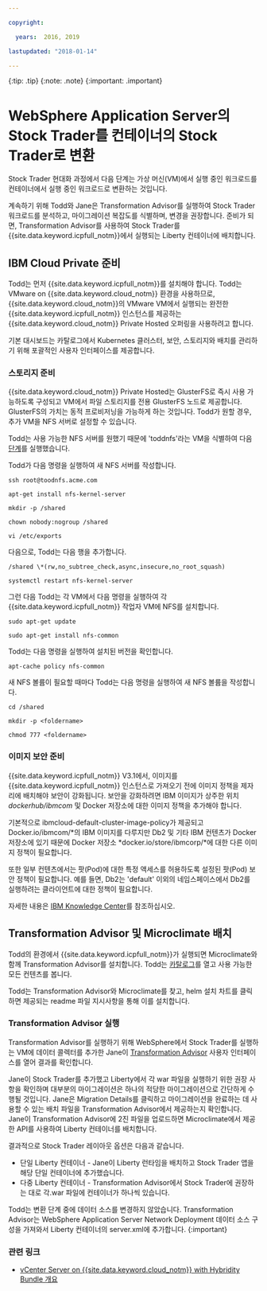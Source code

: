 ```yaml
---

copyright:

  years:  2016, 2019

lastupdated: "2018-01-14"

---
```


{:tip: .tip}
{:note: .note}
{:important: .important}

# WebSphere Application Server의 Stock Trader를 컨테이너의 Stock Trader로 변환

Stock Trader 현대화 과정에서 다음 단계는 가상 머신(VM)에서 실행 중인 워크로드를 컨테이너에서 실행 중인 워크로드로 변환하는 것입니다.

계속하기 위해 Todd와 Jane은 Transformation Advisor를 실행하여 Stock Trader 워크로드를 분석하고, 마이그레이션 복잡도를 식별하며, 변경을 권장합니다. 준비가 되면, Transformation Advisor를 사용하여 Stock Trader를 {{site.data.keyword.icpfull_notm}}에서 실행되는 Liberty 컨테이너에 배치합니다.

## IBM Cloud Private 준비

Todd는 먼저 {{site.data.keyword.icpfull_notm}}를 설치해야 합니다. Todd는 VMware on {{site.data.keyword.cloud_notm}} 환경을 사용하므로, {{site.data.keyword.cloud_notm}}의 VMware VM에서 실행되는 완전한 {{site.data.keyword.icpfull_notm}} 인스턴스를 제공하는 {{site.data.keyword.cloud_notm}} Private Hosted 오퍼링을 사용하려고 합니다. 

기본 대시보드는 카탈로그에서 Kubernetes 클러스터, 보안, 스토리지와 배치를 관리하기 위해 포괄적인 사용자 인터페이스를 제공합니다.

### 스토리지 준비

{{site.data.keyword.cloud_notm}} Private Hosted는 GlusterFS로 즉시 사용 가능하도록 구성되고 VM에서 파일 스토리지를 전용 GlusterFS 노드로 제공합니다. GlusterFS의 가치는 동적 프로비저닝을 가능하게 하는 것입니다. Todd가 원할 경우, 추가 VM을 NFS 서버로 설정할 수 있습니다.

Todd는 사용 가능한 NFS 서버를 원했기 때문에 'toddnfs'라는 VM을 식별하여 다음 [단계](https://help.ubuntu.com/community/SettingUpNFSHowTo)를 실행했습니다.

Todd가 다음 명령을 실행하여 새 NFS 서버를 작성합니다.

`ssh root@toodnfs.acme.com`

`apt-get install nfs-kernel-server`

`mkdir -p /shared`

`chown nobody:nogroup /shared`

`vi /etc/exports`

다음으로, Todd는 다음 행을 추가합니다.

`/shared \*(rw,no_subtree_check,async,insecure,no_root_squash)`

`systemctl restart nfs-kernel-server`

그런 다음 Todd는 각 VM에서 다음 명령을 실행하여 각 {{site.data.keyword.icpfull_notm}} 작업자 VM에 NFS를 설치합니다.

`sudo apt-get update`

`sudo apt-get install nfs-common`

Todd는 다음 명령을 실행하여 설치된 버전을 확인합니다.

`apt-cache policy nfs-common`

새 NFS 볼륨이 필요할 때마다 Todd는 다음 명령을 실행하여 새 NFS 볼륨을 작성합니다.

`cd /shared`

`mkdir -p <foldername>`

`chmod 777 <foldername>`

### 이미지 보안 준비

{{site.data.keyword.icpfull_notm}} V3.1에서, 이미지를 {{site.data.keyword.icpfull_notm}} 인스턴스로 가져오기 전에 이미지 정책을 제자리에 배치해야 보안이 강화됩니다. 보안을 강화하려면 IBM 이미지가 상주한 위치 *dockerhub/ibmcom* 및 Docker 저장소에 대한 이미지 정책을 추가해야 합니다.

기본적으로 ibmcloud-default-cluster-image-policy가 제공되고 Docker.io/ibmcom/\*의 IBM 이미지를 다루지만 Db2 및 기타 IBM 컨텐츠가 Docker 저장소에 있기 때문에 Docker 저장소 *docker.io/store/ibmcorp/*에 대한 다른 이미지 정책이 필요합니다.

또한 일부 컨텐츠에서는 팟(Pod)에 대한 특정 액세스를 허용하도록 설정된 팟(Pod) 보안 정책이 필요합니다. 예를 들면, Db2는 'default' 이외의 네임스페이스에서 Db2를 실행하려는 클라이언트에 대한 정책이 필요합니다.

자세한 내용은 [IBM Knowledge
Center](https://www.ibm.com/support/knowledgecenter/SSBS6K_3.1.0/manage_cluster/enable_pod_security.html)를 참조하십시오.

## Transformation Advisor 및 Microclimate 배치

Todd의 환경에서 {{site.data.keyword.icpfull_notm}}가 실행되면 Microclimate와 함께 Transformation Advisor를 설치합니다. Todd는 [카탈로그](https://www.ibm.com/cloud/private/developer)를 열고 사용 가능한 모든 컨텐츠를 봅니다.

Todd는 Transformation Advisor와 Microclimate를 찾고, helm 설치 차트를 클릭하면 제공되는 readme 파일 지시사항을 통해 이를 설치합니다.

### Transformation Advisor 실행

Transformation Advisor를 실행하기 위해 WebSphere에서 Stock Trader를 실행하는 VM에 데이터 콜렉터를 추가한 Jane이 [Transformation
Advisor](https://developer.ibm.com/recipes/tutorials/using-the-transformation-advisor-on-ibm-cloud-private/) 사용자 인터페이스를 열어 결과를 확인합니다.

Jane이 Stock Trader를 추가했고 Liberty에서 각 war 파일을 실행하기 위한 권장 사항을 확인하며 대부분의 마이그레이션은 하나의 적당한 마이그레이션으로 간단하게 수행될 것입니다. Jane은 Migration Details를 클릭하고 마이그레이션을 완료하는 데 사용할 수 있는 배치 파일을 Transformation Advisor에서 제공하는지 확인합니다. Jane이 Transformation Advisor에 2진 파일을 업로드하면 Microclimate에서 제공한 API를 사용하여 Liberty 컨테이너를 배치합니다.

결과적으로 Stock Trader 레이아웃 옵션은 다음과 같습니다.
* 단일 Liberty 컨테이너 - Jane이 Liberty 런타임을 배치하고 Stock Trader 앱을 해당 단일 컨테이너에 추가했습니다.
* 다중 Liberty 컨테이너 - Transformation Advisor에서 Stock Trader에 권장하는 대로 각.war 파일에 컨테이너가 하나씩 있습니다.

Todd는 변환 단계 중에 데이터 소스를 변경하지 않았습니다. Transformation Advisor는 WebSphere Application Server Network Deployment 데이터 소스 구성을 가져와서 Liberty 컨테이너의 server.xml에 추가합니다.
{:important}

### 관련 링크

* [vCenter Server on {{site.data.keyword.cloud_notm}} with Hybridity Bundle 개요](../vcs/vcs-hybridity-intro.html)
